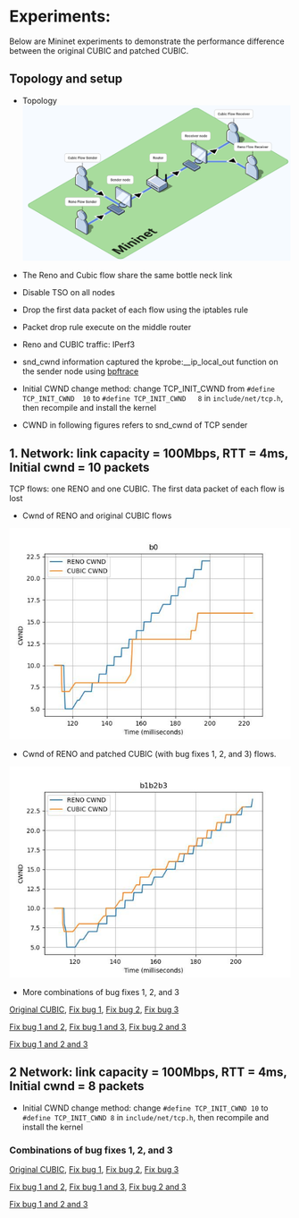 # Experiments:

Below are Mininet experiments to demonstrate the performance difference between the original CUBIC and patched CUBIC.

## Topology and setup

- Topology
![Topology](https://raw.githubusercontent.com/zmrui/tcp_cubic_fix/main/isoflow-export-2024-08-10T15_55_23.611Z.png)

- The Reno and Cubic flow share the same bottle neck link
- Disable TSO on all nodes
- Drop the first data packet of each flow using the iptables rule
- Packet drop rule execute on the middle router
- Reno and CUBIC traffic: IPerf3
- snd_cwnd information captured the kprobe:__ip_local_out function on the sender node using [bpftrace](https://github.com/bpftrace/bpftrace)
- Initial CWND change method: change TCP_INIT_CWND from `#define TCP_INIT_CWND	10` to `#define TCP_INIT_CWND	8` in `include/net/tcp.h`, then recompile and install the kernel
- CWND in following figures refers to snd_cwnd of TCP sender

## 1. Network: link capacity = 100Mbps, RTT = 4ms, Initial cwnd = 10 packets

TCP flows: one RENO and one CUBIC. The first data packet of each flow is lost

* Cwnd of RENO and original CUBIC flows

![cwnd of RENO and original CUBIC](https://raw.githubusercontent.com/zmrui/tcp_cubic_fix/main/results/Initial%2010%20CWND/First%20group%20RTT%204ms/b0/renocubic_fixb0.jpg)


* Cwnd of RENO and patched CUBIC (with bug fixes 1, 2, and 3) flows.

![Snd_cwnd of RENO and patched CUBIC](https://raw.githubusercontent.com/zmrui/tcp_cubic_fix/main/results/Initial%2010%20CWND/First%20group%20RTT%204ms/b1b2b3/renocubic_fixb1b2b3.jpg)
 
- More combinations of bug fixes 1, 2, and 3

[Original CUBIC](https://github.com/zmrui/tcp_cubic_fix/blob/main/results/Initial%2010%20CWND/First%20group%20RTT%204ms/b0/renocubic_fixb0.jpg),
[Fix bug 1](https://github.com/zmrui/tcp_cubic_fix/blob/main/results/Initial%2010%20CWND/First%20group%20RTT%204ms/b1/renocubic_fixb1.jpg),
[Fix bug 2](https://github.com/zmrui/tcp_cubic_fix/blob/main/results/Initial%2010%20CWND/First%20group%20RTT%204ms/b2/renocubic_fixb2.jpg),
[Fix bug 3](https://github.com/zmrui/tcp_cubic_fix/blob/main/results/Initial%2010%20CWND/First%20group%20RTT%204ms/b3/renocubic_fixb3.jpg)

[Fix bug 1 and 2](https://github.com/zmrui/tcp_cubic_fix/blob/main/results/Initial%2010%20CWND/First%20group%20RTT%204ms/b1b2/renocubic_fixb1b2.jpg),
[Fix bug 1 and 3](https://github.com/zmrui/tcp_cubic_fix/blob/main/results/Initial%2010%20CWND/First%20group%20RTT%204ms/b1b3/renocubic_fixb1b3.jpg),
[Fix bug 2 and 3](https://github.com/zmrui/tcp_cubic_fix/blob/main/results/Initial%2010%20CWND/First%20group%20RTT%204ms/b2b3/renocubic_fixb2b3.jpg)

[Fix bug 1 and 2 and 3](https://github.com/zmrui/tcp_cubic_fix/blob/main/results/Initial%2010%20CWND/First%20group%20RTT%204ms/b1b2b3/renocubic_fixb1b2b3.jpg)

## 2 Network: link capacity = 100Mbps, RTT = 4ms, Initial cwnd = 8 packets

- Initial CWND change method: change `#define TCP_INIT_CWND 10` to `#define TCP_INIT_CWND 8` in `include/net/tcp.h`, then recompile and install the kernel
  
### Combinations of bug fixes 1, 2, and 3

[Original CUBIC](https://github.com/zmrui/tcp_cubic_fix/tree/main/results/Initial%208%20CWND/First%20group%20RTT%204ms/b0/renocubic_fixb0.jpg), 
[Fix bug 1](https://github.com/zmrui/tcp_cubic_fix/tree/main/results/Initial%208%20CWND/First%20group%20RTT%204ms/b1/renocubic_fixb1.jpg), 
[Fix bug 2](https://github.com/zmrui/tcp_cubic_fix/tree/main/results/Initial%208%20CWND/First%20group%20RTT%204ms/b2/renocubic_fixb2.jpg), 
[Fix bug 3](https://github.com/zmrui/tcp_cubic_fix/tree/main/results/Initial%208%20CWND/First%20group%20RTT%204ms/b3/renocubic_fixb3.jpg)

[Fix bug 1 and 2](https://github.com/zmrui/tcp_cubic_fix/tree/main/results/Initial%208%20CWND/First%20group%20RTT%204ms/b1b2/renocubic_fixb1b2.jpg), 
[Fix bug 1 and 3](https://github.com/zmrui/tcp_cubic_fix/tree/main/results/Initial%208%20CWND/First%20group%20RTT%204ms/b1b3/renocubic_fixb1b3.jpg), 
[Fix bug 2 and 3](https://github.com/zmrui/tcp_cubic_fix/tree/main/results/Initial%208%20CWND/First%20group%20RTT%204ms/b2b3/renocubic_fixb2b3.jpg)

[Fix bug 1 and 2 and 3](https://github.com/zmrui/tcp_cubic_fix/tree/main/results/Initial%208%20CWND/First%20group%20RTT%204ms/b1b2b3/renocubic_fixb1b2b3.jpg)
